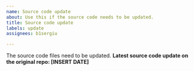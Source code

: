 ```yaml
---
name: Source code update
about: Use this if the source code needs to be updated.
title: Source code update
labels: update
assignees: b1sergiu

---
```


The source code files need to be updated.
**Latest source code update on the original repo: [INSERT DATE]**
